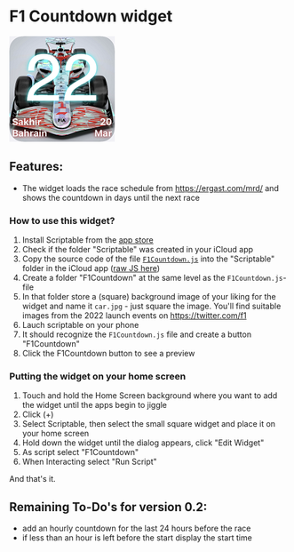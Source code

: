 
# F1 Countdown widget

![widget](https://github.com/Svalbard15/scriptable-widgets/blob/main/widget40.png "F1 Countdown widget")

## Features:

* The widget loads the race schedule from https://ergast.com/mrd/ and shows the countdown in days until the next race


### How to use this widget?

1. Install Scriptable from the [app store](https://apps.apple.com/us/app/scriptable/id1405459188)
1. Check if the folder "Scriptable" was created in your iCloud app
1. Copy the source code of the file [`F1Countdown.js`](/F1Countdown.js) into the "Scriptable" folder in the iCloud app ([raw JS here](https://raw.githubusercontent.com/Svalbard15/scriptable-widgets/main/F1Countdown.js))
1. Create a folder "F1Countdown" at the same level as the `F1Countdown.js`-file 
1. In that folder store a (square) background image of your liking for the widget and name it `car.jpg` - just square the image. You'll find suitable images from the 2022 launch events on https://twitter.com/f1
1. Lauch scriptable on your phone
1. It should recognize the `F1Countdown.js` file and create a button "F1Countdown"
1. Click the F1Countdown button to see a preview


### Putting the widget on your home screen

1. Touch and hold the Home Screen background where you want to add the widget until the apps begin to jiggle
1. Click (+)
1. Select Scriptable, then select the small square widget and place it on your home screen
1. Hold down the widget until the dialog appears, click "Edit Widget"
1. As script select "F1Countdown"
1. When Interacting select "Run Script"

And that's it. 



## Remaining To-Do's for version 0.2:
* add an hourly countdown for the last 24 hours before the race
* if less than an hour is left before the start display the start time
